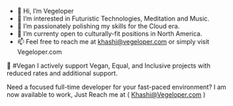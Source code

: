 - 👋 Hi, I’m Vegeloper
- 👀 I’m interested in Futuristic Technologies, Meditation and Music.
- 🌱 I’m passionately polishing my skills for the Cloud era.
- 💞️ I’m currenty open to culturally-fit positions in North America.
- 📫 Feel free to reach me at khashi@vegeloper.com or simply visit Vegeloper.com


🎁 #Vegan I actively support Vegan, Equal, and Inclusive projects with reduced rates and additional support.

Need a focused full-time developer for your fast-paced environment?
I am now available to work, Just Reach me at ( Khashi@Vegeloper.com )
